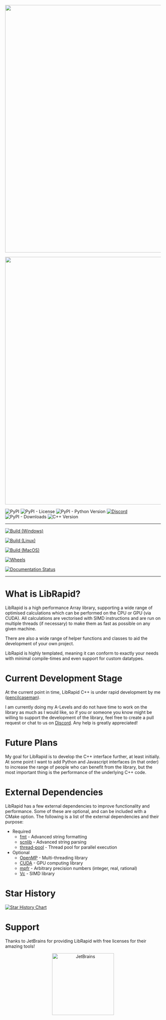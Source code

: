 <p align="center">
<img src="https://github.com/LibRapid/librapid_bin/blob/master/branding/LibRapid_light.png#gh-light-mode-only" width="800">
</p>

<p align="center">
<img src="https://github.com/LibRapid/librapid_bin/blob/master/branding/LibRapid_dark.png#gh-dark-mode-only" width="800">
</p>

![PyPI](https://img.shields.io/pypi/v/librapid?color=green&label=Release&logo=python&logoColor=green) ![PyPI - License](https://img.shields.io/pypi/l/librapid?color=gray&label=Licensed%20under) ![PyPI - Python Version](https://img.shields.io/pypi/pyversions/librapid?color=blue&label=Version&logo=python&logoColor=green) [![Discord](https://img.shields.io/discord/848914274105557043?color=blue&label=Discord&logo=Discord)](https://discord.gg/cGxTFTgCAC) ![PyPI - Downloads](https://img.shields.io/pypi/dm/librapid?color=blue&label=Downloads&logo=python&logoColor=green) ![C++ Version](https://img.shields.io/badge/Language-C%2B%2B%2017-orange)


---

[![Build (Windows)](https://github.com/LibRapid/librapid/actions/workflows/build-windows.yaml/badge.svg)](https://github.com/LibRapid/librapid/actions/workflows/build-windows.yaml)

[![Build (Linux)](https://github.com/LibRapid/librapid/actions/workflows/build-linux.yaml/badge.svg)](https://github.com/LibRapid/librapid/actions/workflows/build-linux.yaml)

[![Build (MacOS)](https://github.com/LibRapid/librapid/actions/workflows/build-macos.yaml/badge.svg)](https://github.com/LibRapid/librapid/actions/workflows/build-macos.yaml)

[![Wheels](https://github.com/LibRapid/librapid/actions/workflows/wheels.yaml/badge.svg)](https://github.com/LibRapid/librapid/actions/workflows/wheels.yaml)

[![Documentation Status](https://readthedocs.org/projects/librapid/badge/?version=latest)](https://librapid.readthedocs.io/en/latest/?badge=latest)

---

# What is LibRapid?

LibRapid is a high performance Array library, supporting a wide range of optimised calculations which can be performed
on the CPU or GPU (via CUDA). All calculations are vectorised with SIMD instructions and are run on multiple threads (if
necessary) to make them as fast as possible on any given machine.

There are also a wide range of helper functions and classes to aid the development of your own project.

LibRapid is highly templated, meaning it can conform to exactly your needs with minimal compile-times and even support
for custom datatypes.

# Current Development Stage

At the current point in time, LibRapid C++ is under rapid development by
me ([pencilcaseman](https://github.com/Pencilcaseman)).

I am currently doing my A-Levels and do not have time to work on the library as much as I would like, so if you or
someone you know might be willing to support the development of the library, feel free to create a pull request or chat
to us on [Discord](https://discord.com/invite/cGxTFTgCAC). Any help is greatly appreciated!

# Future Plans

My goal for LibRapid is to develop the C++ interface further, at least initially. At some point I want to add Python and
Javascript interfaces (in that order) to increase the range of people who can benefit from the library, but the most
important thing is the performance of the underlying C++ code.

# External Dependencies

LibRapid has a few external dependencies to improve functionality and performance. Some of these are optional, and can
be included with a CMake option. The following is a list of the external dependencies and their purpose:

- Required
    - [fmt](https://github.com/fmtlib/fmt) - Advanced string formatting
    - [scnlib](https://github.com/eliaskosunen/scnlib) - Advanced string parsing
    - [thread-pool](https://github.com/bshoshany/thread-pool) - Thread pool for parallel execution
- Optional
    - [OpenMP](https://www.openmp.org/) - Multi-threading library
    - [CUDA](https://developer.nvidia.com/cuda-zone) - GPU computing library
    - [mpfr](https://github.com/Pencilcaseman/mpfr) - Arbitrary precision numbers (integer, real, rational)
    - [Vc](https://github.com/VcDevel/Vc) - SIMD library

# Star History

[![Star History Chart](https://api.star-history.com/svg?repos=librapid/librapid&type=Date)](https://star-history.com/#librapid/librapid&Date)

# Support

Thanks to JetBrains for providing LibRapid with free licenses for their amazing tools!

<p align="center">
  <a href="https://www.jetbrains.com">
    <img src="https://devclass.com/wp-content/uploads/2018/12/jetbrains-variant-4.png" alt="JetBrains" width="200"/>
  </a>
</p>
